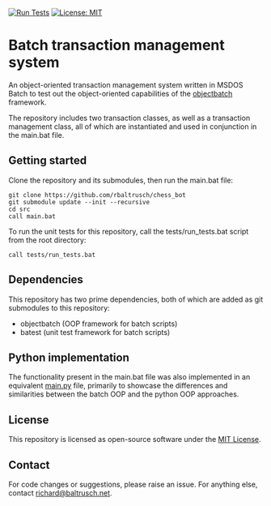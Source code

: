 [![Run Tests](https://github.com/rbaltrusch/batch_transactions/actions/workflows/run_tests.yml/badge.svg)](https://github.com/rbaltrusch/batch_transactions/actions/workflows/run_tests.yml)
[![License: MIT](https://img.shields.io/badge/License-MIT-purple.svg)](https://opensource.org/licenses/MIT)

# Batch transaction management system

An object-oriented transaction management system written in MSDOS Batch to test out the object-oriented capabilities of the [objectbatch](https://github.com/rbaltrusch/objectbatch) framework.

The repository includes two transaction classes, as well as a transaction management class, all of which are instantiated and used in conjunction in the main.bat file.

## Getting started

Clone the repository and its submodules, then run the main.bat file:

```batch
git clone https://github.com/rbaltrusch/chess_bot
git submodule update --init --recursive
cd src
call main.bat
```

To run the unit tests for this repository, call the tests/run_tests.bat script from the root directory:
```batch
call tests/run_tests.bat
```

## Dependencies

This repository has two prime dependencies, both of which are added as git submodules to this repository:
- objectbatch (OOP framework for batch scripts)
- batest (unit test framework for batch scripts)

## Python implementation

The functionality present in the main.bat file was also implemented in an equivalent [main.py](https://github.com/rbaltrusch/batch_transactions/blob/master/src/main.py) file, primarily to showcase the differences and similarities between the batch OOP and the python OOP approaches.

## License

This repository is licensed as open-source software under the [MIT License](https://github.com/rbaltrusch/batch_transactions/blob/master/LICENSE).

## Contact

For code changes or suggestions, please raise an issue. For anything else, contact richard@baltrusch.net.
